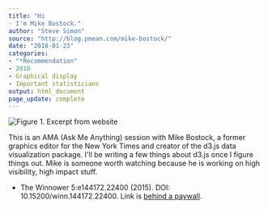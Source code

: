 ```yaml
---
title: "Hi
- I'm Mike Bostock."
author: "Steve Simon"
source: "http://blog.pmean.com/mike-bostock/"
date: "2018-01-23"
categories:
- "*Recommendation"
- 2018
- Graphical display
- Important statisticians
output: html_document
page_update: complete
---
```


![Figure 1. Excerpt from website](http://www.pmean.com/new-images/18/mike-bostock01.png)

<!---More--->

This is an AMA (Ask Me Anything) session with Mike Bostock, a former graphics editor for the New York Times and creator of the d3.js data visualization package. I'll be writing a few things about d3.js once I figure things out. Mike is someone worth watching because he is working on high visibility, high impact stuff.

- The Winnower 5:e144172.22400 (2015). DOI: 10.15200/winn.144172.22400. Link is [behind a paywall][bos1].

[bos1]: https://www.reddit.com/r/dataisbeautiful/comments/3k3if4/hi_im_mike_bostock_creator_of_d3js_and_a_former/


